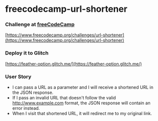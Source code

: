 # freecodecamp-url-shortener

### Challenge at [freeCodeCamp](https://www.freecodecamp.org)

[https://www.freecodecamp.org/challenges/url-shortener](https://www.freecodecamp.org/challenges/url-shortener)


### Deploy it to Glitch
[https://feather-option.glitch.me/](https://feather-option.glitch.me/)

### User Story
+ I can pass a URL as a parameter and I will receive a shortened URL in the JSON response.
+ If I pass an invalid URL that doesn't follow the valid http://www.example.com format, the JSON response will contain an error instead.
+ When I visit that shortened URL, it will redirect me to my original link.
